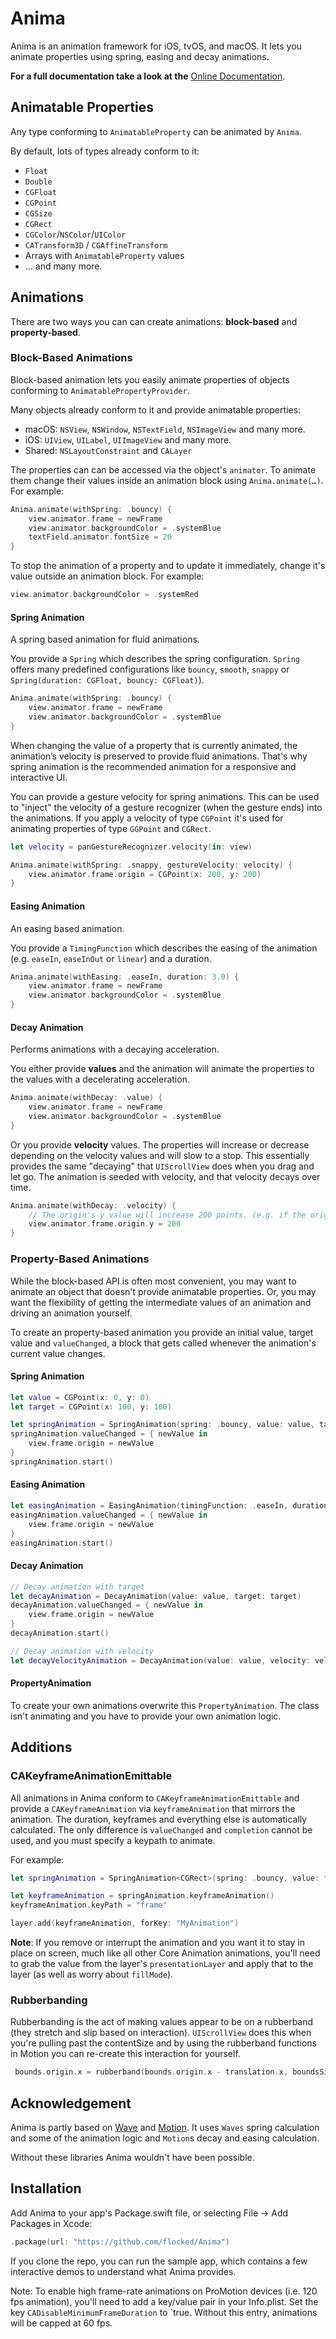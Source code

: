 # Anima

Anima is an animation framework for iOS, tvOS, and macOS. It lets you animate properties using spring, easing and decay animations.

**For a full documentation take a look at the** [Online Documentation](https://swiftpackageindex.com/flocked/Anima/documentation/anima).

## Animatable Properties

Any type conforming to `AnimatableProperty` can be animated by `Anima`.

By default, lots of types already conform to it:

- `Float`
- `Double`
- `CGFloat`
- `CGPoint`
- `CGSize`
- `CGRect`
- `CGColor`/`NSColor`/`UIColor`
- `CATransform3D` / `CGAffineTransform`
- Arrays with `AnimatableProperty` values
- … and many more.

## Animations

There are two ways you can can create animations: **block-based** and **property-based**.

### Block-Based Animations

Block-based animation lets you easily animate properties of objects conforming to `AnimatablePropertyProvider`.

Many objects already conform to it and provide animatable properties:
 - macOS: `NSView`, `NSWindow`, `NSTextField`, `NSImageView` and many more.
 - iOS: `UIView`, `UILabel`, `UIImageView` and many more.
 - Shared: `NSLayoutConstraint` and `CALayer`
 
The properties can can be accessed via the object's `animator`. To animate them change their values inside an animation block using `Anima.animate(…)`. For example:

```swift
Anima.animate(withSpring: .bouncy) {
    view.animator.frame = newFrame
    view.animator.backgroundColor = .systemBlue
    textField.animator.fontSize = 20
}
```
To stop the animation of a property and to update it immediately, change it's value outside an animation block. For example:

```swift
view.animator.backgroundColor = .systemRed
```

#### Spring Animation

A spring based animation for fluid animations.

You provide a `Spring` which describes the spring configuration. `Spring` offers many predefined configurations like `bouncy`, `smooth`, `snappy` or `Spring(duration: CGFloat, bouncy: CGFloat)`).

```swift
Anima.animate(withSpring: .bouncy) {
    view.animator.frame = newFrame
    view.animator.backgroundColor = .systemBlue
}
```

When changing the value of a property that is currently animated, the animation’s velocity is preserved to provide fluid animations. That's why spring animation is the recommended animation for a responsive and interactive UI.

You can provide a gesture velocity for spring animations. This can be used to "inject" the velocity of a gesture recognizer (when the gesture ends) into the animations.  If you apply a velocity of type `CGPoint` it's used for animating properties of type `GGPoint` and `CGRect`.

```swift
let velocity = panGestureRecognizer.velocity(in: view)

Anima.animate(withSpring: .snappy, gestureVelocity: velocity) {
    view.animator.frame.origin = CGPoint(x: 200, y: 200)
}
```

#### Easing Animation

An easing based animation.

You provide a `TimingFunction` which describes the easing of the animation (e.g. `easeIn`, `easeInOut` or `linear`) and a duration.

```swift
Anima.animate(withEasing: .easeIn, duration: 3.0) {
    view.animator.frame = newFrame
    view.animator.backgroundColor = .systemBlue
}
```

#### Decay Animation

Performs animations with a decaying acceleration.

You either provide **values** and the animation will animate the properties to the values with a decelerating acceleration.

```swift
Anima.animate(withDecay: .value) {
    view.animator.frame = newFrame
    view.animator.backgroundColor = .systemBlue
}
```

Or you provide **velocity** values. The properties will increase or decrease depending on the velocity values and will slow to a stop. This essentially provides the same "decaying" that `UIScrollView` does when you drag and let go. The animation is seeded with velocity, and that velocity decays over time.

```swift
Anima.animate(withDecay: .velocity) {
    // The origin's y value will increase 200 points. (e.g. if the origin`s y value is 250 it will move to 450)
    view.animator.frame.origin.y = 200
}
```

### Property-Based Animations

While the block-based API is often most convenient, you may want to animate an object that doesn't provide animatable properties. Or, you may want the flexibility of getting the intermediate values of an animation and driving an animation yourself.

To create an property-based animation you provide an initial value, target value and `valueChanged`, a block that gets called whenever the animation's current value changes.

#### Spring Animation 

```swift
let value = CGPoint(x: 0, y: 0)
let target = CGPoint(x: 100, y: 100)

let springAnimation = SpringAnimation(spring: .bouncy, value: value, target: target)
springAnimation.valueChanged = { newValue in
    view.frame.origin = newValue
}
springAnimation.start()
```

#### Easing Animation

```swift
let easingAnimation = EasingAnimation(timingFunction: .easeIn, duration: 2.0, value: value, target: target)
easingAnimation.valueChanged = { newValue in
    view.frame.origin = newValue
}
easingAnimation.start()
```

#### Decay Animation

```swift
// Decay animation with target
let decayAnimation = DecayAnimation(value: value, target: target)
decayAnimation.valueChanged = { newValue in
    view.frame.origin = newValue
}
decayAnimation.start()

// Decay animation with velocity
let decayVelocityAnimation = DecayAnimation(value: value, velocity: velocity)
```

#### PropertyAnimation

To create your own animations overwrite this `PropertyAnimation`. The class isn't animating and you have to provide your own animation logic.

## Additions

### CAKeyframeAnimationEmittable

All animations in Anima conform to `CAKeyframeAnimationEmittable` and provide a `CAKeyframeAnimation` via `keyframeAnimation` that mirrors the animation. The duration, keyframes and everything else is automatically calculated. The only difference is `valueChanged` and `completion` cannot be used, and you must specify a keypath to animate.

For example:

```swift
let springAnimation = SpringAnimation<CGRect>(spring: .bouncy, value: frame, target: targetFrame)

let keyframeAnimation = springAnimation.keyframeAnimation()
keyframeAnimation.keyPath = "frame"

layer.add(keyframeAnimation, forKey: "MyAnimation")
```

**Note**: If you remove or interrupt the animation and you want it to stay in place on screen, much like all other Core Animation animations, you'll need to grab the value from the layer's `presentationLayer` and apply that to the layer (as well as worry about `fillMode`).

### Rubberbanding

Rubberbanding is the act of making values appear to be on a rubberband (they stretch and slip based on interaction). `UIScrollView` does this when you're pulling past the contentSize and by using the rubberband functions in Motion you can re-create this interaction for yourself.

```swift
 bounds.origin.x = rubberband(bounds.origin.x - translation.x, boundsSize: bounds.size.width, contentSize: contentSize.width)
```

## Acknowledgement

Anima is partly based on [Wave](https://github.com/jtrivedi/Wave) and [Motion](https://github.com/b3ll/Motion). It uses `Waves` spring calculation and some of the animation logic and `Motion`s decay and easing calculation.

Without these libraries Anima wouldn't have been possible. 

## Installation

Add Anima to your app's Package.swift file, or selecting File -> Add Packages in Xcode:

```swift
.package(url: "https://github.com/flocked/Anima")
```

If you clone the repo, you can run the sample app, which contains a few interactive demos to understand what Anima provides.

Note: To enable high frame-rate animations on ProMotion devices (i.e. 120 fps animation), you'll need to add a key/value pair in your Info.plist. Set the key `CADisableMinimumFrameDuration` to `true. Without this entry, animations will be capped at 60 fps.
